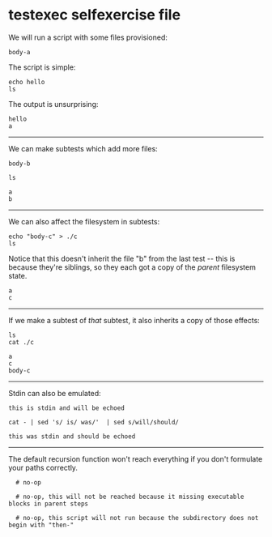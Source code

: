 testexec selfexercise file
==========================

We will run a script with some files provisioned:

[testmark]:# (whee/fs/a)
```
body-a
```

The script is simple:

[testmark]:# (whee/script)
```
echo hello
ls
```

The output is unsurprising:

[testmark]:# (whee/output)
```
hello
a
```

---

We can make subtests which add more files:

[testmark]:# (whee/then-more-files/fs/b)
```
body-b
```

[testmark]:# (whee/then-more-files/script)
```
ls
```

[testmark]:# (whee/then-more-files/output)
```
a
b
```

---

We can also affect the filesystem in subtests:

[testmark]:# (whee/then-touching-files/script)
```
echo "body-c" > ./c
ls
```

Notice that this doesn't inherit the file "b" from the last test --
this is because they're siblings, so they each got a copy of the *parent* filesystem state.

[testmark]:# (whee/then-touching-files/output)
```
a
c
```

---

If we make a subtest of *that* subtest, it also inherits a copy of those effects:

[testmark]:# (whee/then-touching-files/then-subtesting-again/script)
```
ls
cat ./c
```

[testmark]:# (whee/then-touching-files/then-subtesting-again/output)
```
a
c
body-c
```

---

Stdin can also be emulated:

[testmark]:# (using-stdin/input)
```
this is stdin and will be echoed
```


[testmark]:# (using-stdin/script)
```
cat - | sed 's/ is/ was/'  | sed s/will/should/
```

[testmark]:# (using-stdin/output)
```
this was stdin and should be echoed
```

---

The default recursion function won't reach everything if you don't formulate your paths correctly.

[testmark]:# (bad/script)
```
  # no-op
```

[testmark]:# (bad/then-missing-script/then-another-thing/script)
```
  # no-op, this will not be reached because it missing executable blocks in parent steps
```

[testmark]:# (bad/not-a-then-statement/script)
```
  # no-op, this script will not run because the subdirectory does not begin with "then-"
```

